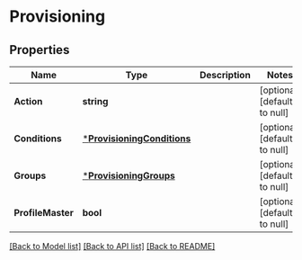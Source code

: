 # Provisioning

## Properties
Name | Type | Description | Notes
------------ | ------------- | ------------- | -------------
**Action** | **string** |  | [optional] [default to null]
**Conditions** | [***ProvisioningConditions**](ProvisioningConditions.md) |  | [optional] [default to null]
**Groups** | [***ProvisioningGroups**](ProvisioningGroups.md) |  | [optional] [default to null]
**ProfileMaster** | **bool** |  | [optional] [default to null]

[[Back to Model list]](../README.md#documentation-for-models) [[Back to API list]](../README.md#documentation-for-api-endpoints) [[Back to README]](../README.md)

